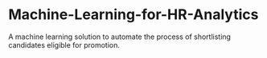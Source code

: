 # Machine-Learning-for-HR-Analytics
A machine learning solution to automate the process of shortlisting candidates eligible for promotion.

